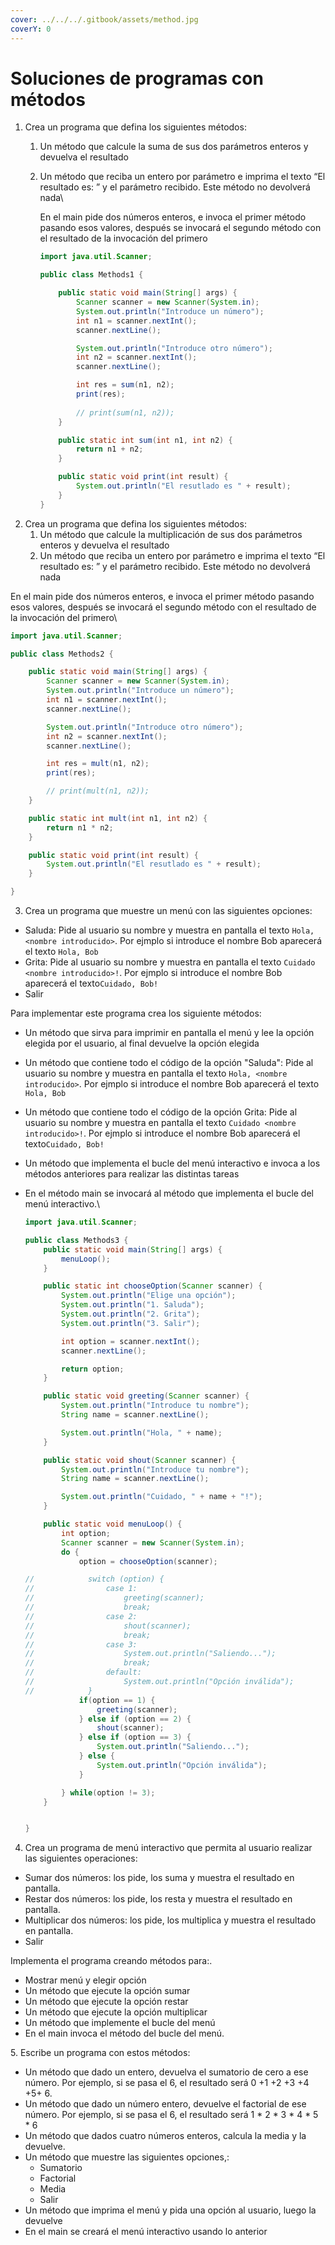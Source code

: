 ```yaml
---
cover: ../../../.gitbook/assets/method.jpg
coverY: 0
---
```


# Soluciones de programas con métodos

1. Crea un programa que defina los siguientes métodos:
   1. Un método que calcule la suma de sus dos parámetros enteros y devuelva el resultado
   2.  Un método que reciba un entero por parámetro e imprima el texto “El resultado es: ” y el parámetro recibido. Este método no devolverá nada\


       En el main pide dos números enteros, e invoca el primer método pasando esos valores, después se invocará el segundo método con el resultado de la invocación del primero

       ```java
       import java.util.Scanner;

       public class Methods1 {

           public static void main(String[] args) {
               Scanner scanner = new Scanner(System.in);
               System.out.println("Introduce un número");
               int n1 = scanner.nextInt();
               scanner.nextLine();

               System.out.println("Introduce otro número");
               int n2 = scanner.nextInt();
               scanner.nextLine();

               int res = sum(n1, n2);
               print(res);
               
               // print(sum(n1, n2));
           }

           public static int sum(int n1, int n2) {
               return n1 + n2;
           }

           public static void print(int result) {
               System.out.println("El resutlado es " + result);
           }
       }
       ```
2. Crea un programa que defina los siguientes métodos:
   1. Un método que calcule la multiplicación de sus dos parámetros enteros y devuelva el resultado
   2. Un método que reciba un entero por parámetro e imprima el texto “El resultado es: ” y el parámetro recibido. Este método no devolverá nada

En el main pide dos números enteros, e invoca el primer método pasando esos valores, después se invocará el segundo método con el resultado de la invocación del primero\


```java
import java.util.Scanner;

public class Methods2 {

    public static void main(String[] args) {
        Scanner scanner = new Scanner(System.in);
        System.out.println("Introduce un número");
        int n1 = scanner.nextInt();
        scanner.nextLine();

        System.out.println("Introduce otro número");
        int n2 = scanner.nextInt();
        scanner.nextLine();

        int res = mult(n1, n2);
        print(res);

        // print(mult(n1, n2));
    }

    public static int mult(int n1, int n2) {
        return n1 * n2;
    }

    public static void print(int result) {
        System.out.println("El resutlado es " + result);
    }

}
```

3. Crea un programa que muestre un menú con las siguientes opciones:

* Saluda: Pide al usuario su nombre y muestra en pantalla el texto `Hola, <nombre introducido>`. Por ejmplo si introduce el nombre Bob aparecerá el texto `Hola, Bob`
* Grita: Pide al usuario su nombre y muestra en pantalla el texto `Cuidado <nombre introducido>!`. Por ejmplo si introduce el nombre Bob aparecerá el texto`Cuidado, Bob!`
* Salir

Para implementar este programa crea los siguiente métodos:

* Un método que sirva para imprimir en pantalla el menú y lee la opción elegida por el usuario, al final devuelve la opción elegida
* Un método que contiene todo el código de la opción "Saluda": Pide al usuario su nombre y muestra en pantalla el texto `Hola, <nombre introducido>`. Por ejmplo si introduce el nombre Bob aparecerá el texto `Hola, Bob`
* Un método que contiene todo el código de la opción Grita: Pide al usuario su nombre y muestra en pantalla el texto `Cuidado <nombre introducido>!`. Por ejmplo si introduce el nombre Bob aparecerá el texto`Cuidado, Bob!`
* Un método que implementa el bucle del menú interactivo e invoca a los métodos anteriores para realizar las distintas tareas
*   En el método main se invocará al método que implementa el bucle del menú interactivo.\


    ```java
    import java.util.Scanner;

    public class Methods3 {
        public static void main(String[] args) {
            menuLoop();
        }

        public static int chooseOption(Scanner scanner) {
            System.out.println("Elige una opción");
            System.out.println("1. Saluda");
            System.out.println("2. Grita");
            System.out.println("3. Salir");

            int option = scanner.nextInt();
            scanner.nextLine();

            return option;
        }

        public static void greeting(Scanner scanner) {
            System.out.println("Introduce tu nombre");
            String name = scanner.nextLine();

            System.out.println("Hola, " + name);
        }

        public static void shout(Scanner scanner) {
            System.out.println("Introduce tu nombre");
            String name = scanner.nextLine();

            System.out.println("Cuidado, " + name + "!");
        }

        public static void menuLoop() {
            int option;
            Scanner scanner = new Scanner(System.in);
            do {
                option = chooseOption(scanner);

    //            switch (option) {
    //                case 1:
    //                    greeting(scanner);
    //                    break;
    //                case 2:
    //                    shout(scanner);
    //                    break;
    //                case 3:
    //                    System.out.println("Saliendo...");
    //                    break;
    //                default:
    //                    System.out.println("Opción inválida");
    //            }
                if(option == 1) {
                    greeting(scanner);
                } else if (option == 2) {
                    shout(scanner);
                } else if (option == 3) {
                    System.out.println("Saliendo...");
                } else {
                    System.out.println("Opción inválida");
                }

            } while(option != 3);
        }


    }
    ```

4. Crea un programa de menú interactivo que permita al usuario realizar las siguientes operaciones:

* Sumar dos números: los pide, los suma y muestra el resultado en pantalla.
* Restar dos números: los pide, los resta y muestra el resultado en pantalla.
* Multiplicar dos números: los pide, los multiplica y muestra el resultado en pantalla.
* Salir

Implementa el programa creando métodos para:.

* Mostrar menú y elegir opción
* Un método que ejecute la opción sumar
* Un método que ejecute la opción restar
* Un método que ejecute la opción multiplicar
* Un método que implemente el bucle del menú
* En el main invoca el método del bucle del menú.

5\. Escribe un programa con estos métodos:

* Un método que dado un entero, devuelva el sumatorio de cero a ese número. Por ejemplo, si se pasa el 6, el resultado será 0 +1 +2 +3 +4 +5+ 6.
* Un método que dado un número entero, devuelve el factorial de ese número. Por ejemplo, si se pasa el 6, el resultado será 1 \* 2 \* 3 \* 4 \* 5 \* 6
* Un método que dados cuatro números enteros, calcula la media y la devuelve.
* Un método que muestre las siguientes opciones,:
  * Sumatorio
  * Factorial
  * Media
  * Salir
* Un método que imprima el menú y pida una opción al usuario, luego la devuelve
* En el main se creará el menú interactivo usando lo anterior
